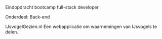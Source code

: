 Eindopdracht bootcamp full-stack developer

Onderdeel: Back-end

IJsvogelGezien.nl
Een webapplicatie om waarnemingen van IJsvogels te delen.

